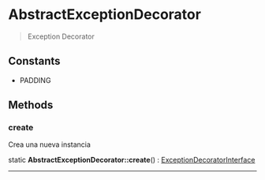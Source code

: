 
                                                                                                                                            
    
# AbstractExceptionDecorator


> Exception Decorator
>
> 




## Constants
- PADDING




## Methods

### create
Crea una nueva instancia


static **AbstractExceptionDecorator::create**() : [ExceptionDecoratorInterface](../../../ExceptionDecoratorInterface.md)



---


                                                                                                                                                                                                                                                                                                                                                                                                            
    
                                                                                                                                                                                                                                                                             
                